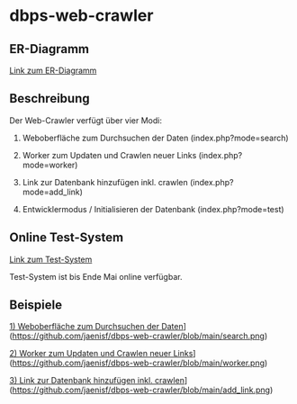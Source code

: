 # dbps-web-crawler

## ER-Diagramm

[Link zum ER-Diagramm](https://github.com/jaenisf/dbps-web-crawler/blob/main/ER-Diagramm.pdf)

## Beschreibung

Der Web-Crawler verfügt über vier Modi:

1) Weboberfläche zum Durchsuchen der Daten (index.php?mode=search)

2) Worker zum Updaten und Crawlen neuer Links (index.php?mode=worker)

3) Link zur Datenbank hinzufügen inkl. crawlen (index.php?mode=add_link)

4) Entwicklermodus / Initialisieren der Datenbank (index.php?mode=test)

## Online Test-System

[Link zum Test-System](http://207.154.200.188/dbps-web-crawler/index.php)

Test-System ist bis Ende Mai online verfügbar.

## Beispiele

[1) Weboberfläche zum Durchsuchen der Daten](https://github.com/jaenisf/dbps-web-crawler/blob/main/ER-Diagramm.pdf)](https://github.com/jaenisf/dbps-web-crawler/blob/main/search.png)

[2) Worker zum Updaten und Crawlen neuer Links](https://github.com/jaenisf/dbps-web-crawler/blob/main/ER-Diagramm.pdf)](https://github.com/jaenisf/dbps-web-crawler/blob/main/worker.png)

[3) Link zur Datenbank hinzufügen inkl. crawlen](https://github.com/jaenisf/dbps-web-crawler/blob/main/ER-Diagramm.pdf)](https://github.com/jaenisf/dbps-web-crawler/blob/main/add_link.png)